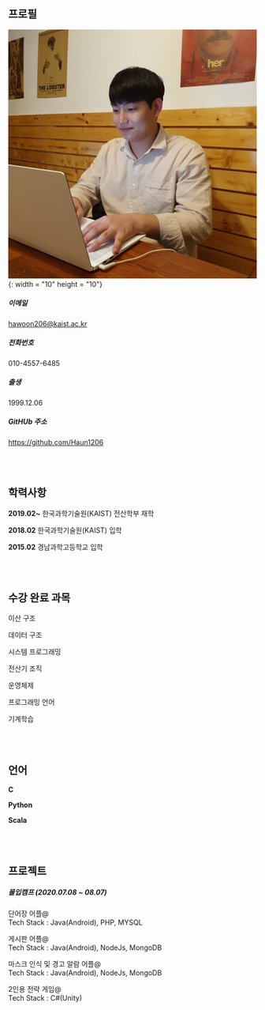 ## 프로필

![ex_screenshot](./face.jpg){: width = "10" height = "10"}

##### 이메일
hawoon206@kaist.ac.kr

##### 전화번호
010-4557-6485

##### 출생
1999.12.06

##### GitHUb 주소
https://github.com/Haun1206

<br>
<br>

## 학력사항

**2019.02~** 한국과학기술원(KAIST) 전산학부 재학

**2018.02**  한국과학기술원(KAIST) 입학

**2015.02**  경남과학고등학교 입학

<br>
<br>

## 수강 완료 과목 
이산 구조

데이터 구조

시스템 프로그래밍

전산기 조직

운영체제

프로그래밍 언어

기계학습

<br>
<br>

## 언어

**C**

**Python**

**Scala**

<br>
<br>

## 프로젝트

##### 몰입캠프 (2020.07.08 ~ 08.07)

단어장 어플@
<br>
Tech Stack : Java(Android), PHP, MYSQL

게시판 어플@
<br>
Tech Stack : Java(Android), NodeJs, MongoDB

마스크 인식 및 경고 알람 어플@
<br>
Tech Stack : Java(Android), NodeJs, MongoDB

2인용 전략 게임@
<br>
Tech Stack : C#(Unity)
